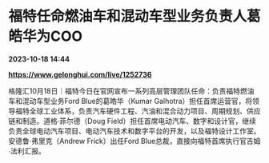 # 福特任命燃油车和混动车型业务负责人葛皓华为COO

**2023-10-18 14:44**

**https://www.gelonghui.com/live/1252736**

格隆汇10月18日｜福特今日在官网宣布一系列高层管理团队任命：负责福特燃油车和混动车型业务Ford Blue的葛皓华（Kumar Galhotra）担任首席运营官，将领导福特全球工业体系，负责汽车硬件工程、汽油和混合动力项目、周期规划、供应链和制造。道格·菲尔德（Doug Field）担任首席电动汽车、数字和设计官，继续负责全球电动汽车项目、电动汽车技术和数字平台的开发，以及福特设计工作室。安德鲁·弗里克（Andrew Frick）出任Ford Blue总裁，直接向福特首席执行官吉姆∙法利汇报。